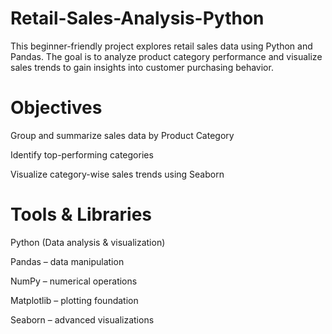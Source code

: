 # Retail-Sales-Analysis-Python
This beginner-friendly project explores retail sales data using Python and Pandas.
The goal is to analyze product category performance and visualize sales trends to gain insights into customer purchasing behavior.

# Objectives

Group and summarize sales data by Product Category

Identify top-performing categories

Visualize category-wise sales trends using Seaborn

# Tools & Libraries

Python (Data analysis & visualization)

Pandas – data manipulation

NumPy – numerical operations

Matplotlib – plotting foundation

Seaborn – advanced visualizations
